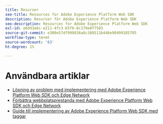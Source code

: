 ```yaml
---
title: Resurser
seo-title: Resources for Adobe Experience Platform Web SDK
description: Resurser för Adobe Experience Platform Web SDK
seo-description: Resources for Adobe Experience Platform Web SDK
exl-id: a6dd3a6c-e211-4fc3-b5f6-8c170e8f7503
source-git-commit: e300e57df998836a8c388511b446e90499185705
workflow-type: tm+mt
source-wordcount: '63'
ht-degree: 1%

---
```


# Användbara artiklar

* [Lösning av problem med implementering med Adobe Experience Platform Web SDK och Edge Network](https://medium.com/adobetech/solving-implementation-pain-points-with-adobe-experience-platform-web-sdk-and-edge-network-880b635e6819)
* [Förbättra webbplatsprestanda med Adobe Experience Platform Web SDK och Edge Network](https://medium.com/adobetech/boosting-website-performance-with-adobe-experience-platform-web-sdk-and-edge-network-329fcf70fdf9)
* [Guide till implementering av Adobe Experience Platform Web SDK med taggar](https://experienceleague.adobe.com/docs/platform-learn/implement-web-sdk/overview.html)
